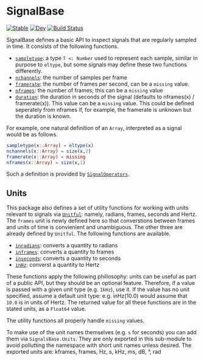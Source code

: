 # SignalBase

[![Stable](https://img.shields.io/badge/docs-stable-blue.svg)](https://haberdashpi.github.io/SignalBase.jl/stable)
[![Dev](https://img.shields.io/badge/docs-dev-blue.svg)](https://haberdashpi.github.io/SignalBase.jl/dev)
[![Build Status](https://travis-ci.com/haberdashPI/SignalBase.jl.svg?branch=master)](https://travis-ci.com/haberdashPI/SignalBase.jl)

SignalBase defines a basic API to inspect signals that are regularly sampled in time. It consists of the following functions.

- [`sampletype`](https://haberdashpi.github.io/SignalBase.jl/dev/#SignalBase.sampletype): a type `T <: Number` used to represent each sample, similar in purpose to `eltype`, but some signals may define these two functions differently.
- [`nchannels`](https://haberdashpi.github.io/SignalBase.jl/dev/#SignalBase.nchannels): the number of samples per frame
- [`framerate`](https://haberdashpi.github.io/SignalBase.jl/dev/#SignalBase.framerate): the number of frames per second, can be a `missing` value.
- [`nframes`](https://haberdashpi.github.io/SignalBase.jl/dev/#SignalBase.nframes): the number of frames; this can be a `missing` value
- [`duration`](https://haberdashpi.github.io/SignalBase.jl/dev/#SignalBase.duration): the duration in seconds of the signal (defaults to nframes(x) / framerate(x)). This value can be a `missing` value. This could be defined seperately from nframes if, for example, the framerate is unknown but the duration is known.

For example, one natural definition of an `Array`, interpreted as a signal would be as follows.

```julia
sampletype(x::Array) = eltype(x)
nchannels(x::Array) = size(x,2)
framerate(x::Array) = missing
nframes(x::Array) = size(x,1)
```

Such a definition is provided by [`SignalOperators`](https://github.com/haberdashPI/SignalOperators.jl).

## Units

This package also defines a set of utility functions for working with units relevant to signals via [`Unitful`](https://github.com/PainterQubits/Unitful.jl): namely, radians, frames, seconds and Hertz. The `frames` unit is newly defined here so that converstions between frames and units of time is convienient and unambiguous. The other three are already defined by `Unitful`. The following functions are available.

- [`inradians`](https://haberdashpi.github.io/SignalBase.jl/dev/#SignalBase.inradians): converts a quantity to radians
- [`inframes`](https://haberdashpi.github.io/SignalBase.jl/dev/#SignalBase.inframes): converts a quantity to frames
- [`inseconds`](https://haberdashpi.github.io/SignalBase.jl/dev/#SignalBase.inseconds): converts a quantity to seconds
- [`inHz`](https://haberdashpi.github.io/SignalBase.jl/dev/#SignalBase.inHz): converst a quantity to Hertz

These functions apply the following phillosophy: units can be useful as part of a public API, but they should be an optional feature. Therefore, if a value is passed with a given unit type (e.g. `1kHz`), use it. If the value has no unit specified, assume a default unit type: e.g. inHz(10.0) would assume that `10.0` is in units of Hertz. The returned value for all these functions are in the stated units, as a `Float64` value.

The utility functions all properly handle `missing` values.

To make use of the unit names themselves (e.g. `s` for seconds) you can add them via `SignalsBase.Units`. They are only exported in this sub-module to avoid pollutting the namespace with short unit names unless desired. The exported units are: kframes, frames, Hz, s, kHz, ms, dB, °, rad